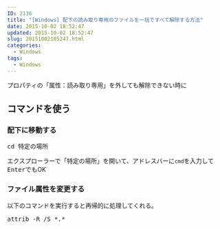 ```yaml
---
ID: 2136
title: "[Windows] 配下の読み取り専用のファイルを一括ですべて解除する方法"
date: 2015-10-02 18:52:47
updated: 2015-10-02 18:52:47
slug: 20151002185247.html
categories:
  - Windows
tags:
  - Windows
---
```


プロパティの「属性：読み取り専用」を外しても解除できない時に

<!--more-->
<h2>コマンドを使う</h2>
<h3>配下に移動する</h3>
<pre class="cmd">cd 特定の場所</pre>
エクスプローラーで「特定の場所」を開いて、アドレスバーに<code>cmd</code>を入力して<kbd>Enter</kbd>でもOK

<h3>ファイル属性を変更する</h3>
以下のコマンドを実行すると再帰的に処理してくれる。
<pre class="cmd">attrib -R /S *.*</pre>
